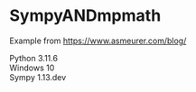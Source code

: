 # SympyANDmpmath
Example from https://www.asmeurer.com/blog/

Python 3.11.6  
Windows 10  
Sympy 1.13.dev  
